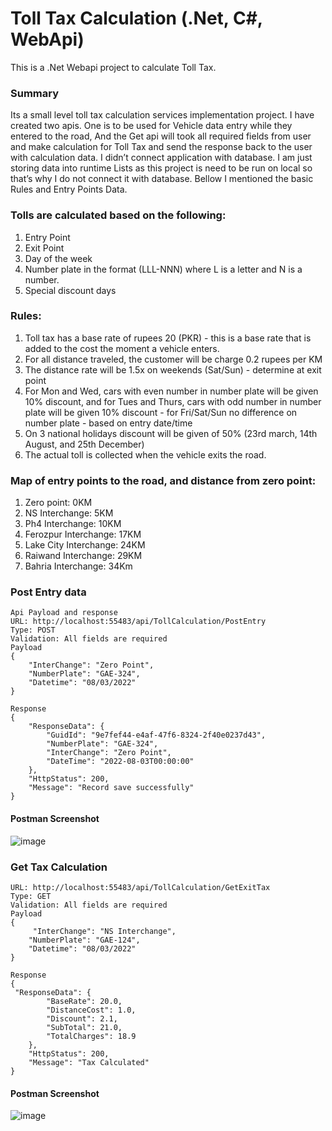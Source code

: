 # Toll Tax Calculation (.Net, C#, WebApi)
This is a .Net Webapi project to calculate Toll Tax.

### Summary
Its a small level toll tax calculation services implementation project. I have created two apis. One is to be used for Vehicle data entry while they entered to the road, And the Get api will took all required fields from user and make calculation for Toll Tax and send the response back to the user with calculation data.
I didn’t connect application with database. I am just storing data into runtime Lists as this project is need to be run on local so that’s why I do not connect it with database. 
Bellow I mentioned the basic Rules and Entry Points Data.

### Tolls are calculated based on the following:
1. Entry Point
2. Exit Point
3. Day of the week
4. Number plate in the format (LLL-NNN) where L is a letter and N is a number.
5. Special discount days

### Rules: 
1. Toll tax has a base rate of rupees 20 (PKR) - this is a base rate that is added to the cost the moment a vehicle enters. 
2. For all distance traveled, the customer will be charge 0.2 rupees per KM 
3. The distance rate will be 1.5x on weekends (Sat/Sun) - determine at exit point 
4. For Mon and Wed, cars with even number in number plate will be given 10% discount, and for Tues and Thurs, cars with odd number in number plate will be given 10% discount - for Fri/Sat/Sun no difference on number plate - based on entry date/time 
5. On 3 national holidays discount will be given of 50% (23rd march, 14th August, and 25th December) 
6. The actual toll is collected when the vehicle exits the road.

### Map of entry points to the road, and distance from zero point:
1. Zero point: 0KM 
2. NS Interchange: 5KM 
3. Ph4 Interchange: 10KM 
4. Ferozpur Interchange: 17KM 
5. Lake City Interchange: 24KM 
6. Raiwand Interchange: 29KM 
7. Bahria Interchange: 34Km

### Post Entry data
```
Api Payload and response
URL: http://localhost:55483/api/TollCalculation/PostEntry
Type: POST
Validation: All fields are required
Payload
{
    "InterChange": "Zero Point",
    "NumberPlate": "GAE-324",
    "Datetime": "08/03/2022"
}

Response
{
    "ResponseData": {
        "GuidId": "9e7fef44-e4af-47f6-8324-2f40e0237d43",
        "NumberPlate": "GAE-324",
        "InterChange": "Zero Point",
        "DateTime": "2022-08-03T00:00:00"
    },
    "HttpStatus": 200,
    "Message": "Record save successfully"
}
```
#### Postman Screenshot
 ![image](https://user-images.githubusercontent.com/74822047/182699423-0ac5e8da-d361-468e-a993-97f494bc2637.png)


### Get Tax Calculation
```
URL: http://localhost:55483/api/TollCalculation/GetExitTax
Type: GET
Validation: All fields are required
Payload
{
     "InterChange": "NS Interchange",
    "NumberPlate": "GAE-124",
    "Datetime": "08/03/2022"
}

Response
{
 "ResponseData": {
        "BaseRate": 20.0,
        "DistanceCost": 1.0,
        "Discount": 2.1,
        "SubTotal": 21.0,
        "TotalCharges": 18.9
    },
    "HttpStatus": 200,
    "Message": "Tax Calculated"
}
```
#### Postman Screenshot
 ![image](https://user-images.githubusercontent.com/74822047/182699609-533eaa73-9af8-4c49-aced-f43b40904cd6.png)


